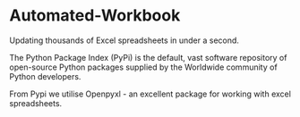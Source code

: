 # Automated-Workbook

Updating thousands of Excel spreadsheets in under a second.

The Python Package Index (PyPi) is the default, vast software repository of open-source Python packages supplied by the Worldwide community of Python developers.

From Pypi we utilise Openpyxl - an excellent package for working with excel spreadsheets.
